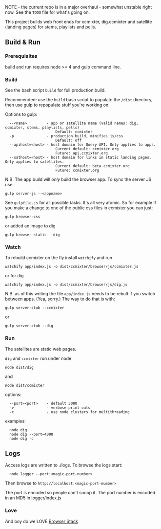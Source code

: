 
NOTE - the current repo is in a major overhaul - somewhat unstable right now. See the `TODO` file for what's going on.

This project builds web front ends for ccmixter, dig.ccmixter and satellite (landing pages) for stems, playlists and pells.


## Build & Run

### Prerequisites

build and run requires node >= 4 and gulp command line.

### Build

See the bash script `build` for full production build.

Recommended: use the `build` bash script to populate the `/dist` directory, then use gulp to repopulate stuff you're working on.

Options to gulp:
```
  --<name>         - app or satellite name (valid names: dig, ccmixter, stems, playlists, pells)
                       Default: ccmixter
  -p               - production build, minifies js/css
                       Default: off
  --apihost=<host> - host domain for Query API. Only applies to apps. 
                       Current default: ccmixter.org
                       Future: api.ccmixter.org
  --sathost=<host> - host domain for links in static landing pages. Only applies to satellites.
  					   Current default: beta.ccmixter.org
  					   Future: ccmixter.org
```               

N.B. The app build will *only* build the browser app. To sync the server JS use:
```
gulp server-js --<appname>
```

See `gulpfile.js` for all possible tasks. It's all very atomic. So for example if you make a change to one of the public css files in ccmixter you can just:
```
gulp browser-css
```
or added an image to dig
```
gulp browser-static --dig
```



### Watch

To rebuild ccmixter on the fly install `watchify` and run
```
watchify app/index.js -o dist/ccmixter/browser/js/ccmixter.js
```
or for dig
```
watchify app/index.js -o dist/ccmixter/browser/js/dig.js
```
N.B. as of this writing the file `app/index.js` needs to be rebult if you switch between apps. (Yea, sorry.) 
The way to do that is with:
```
gulp server-stub --ccmixter
```
or
```
gulp server-stub --dig
```


### Run

The satellites are static web pages.

`dig` and `ccmixter` run under node


```
node dist/dig
```
and 
```
node dist/ccmixter
```

options:

```
  --port=<port>    - default 3000
  -v               - verbose print outs
  -c               - use node clusters for multithreading
```

examples:

```
  node dig
  node dig --port=4000
  node dig -c
```
  
## Logs

Access logs are written to ./logs. To browse the logs start:

```
  node logger --port:<magic-port-number>
```

Then browse to `http://localhost:<magic-port-number>`

The port is encoded so people can't snoop it. The port number is encoded in an MD5 in logger/index.js

### Love

And boy do we LOVE [Browser Stack](http://browserstack.com)
